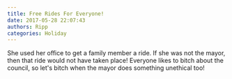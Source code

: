 ```yaml
---
title: Free Rides For Everyone!
date: 2017-05-28 22:07:43
authors: Ripp
categories: Holiday
---
```


 She used her office to get a family member a ride. If she was not the mayor, then that ride would not have taken place! Everyone likes to bitch about the council, so let's bitch when the mayor does something unethical too!